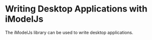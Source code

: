 # Writing Desktop Applications with iModelJs

The iModelJs library can be used to write desktop applications.
